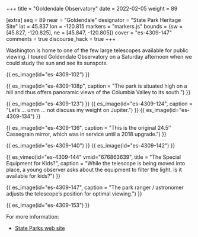 +++
title = "Goldendale Observatory"
date = 2022-02-05
weight = 89

[extra]
seq = 89
near = "Goldendale"
designator = "State Park Heritage Site"
lat = 45.837
lon = -120.815
markers = "markers.js"
bounds = {sw = [45.827, -120.825], ne = [45.847, -120.805]}
cover = "es-4309-147"
comments = true
discourse_hack = true
+++

Washington is home to one of the few large telescopes available for public viewing. I toured Goldendale Observatory on a Saturday afternoon when we could study the sun and see its sunspots.

<!-- more -->

{{ es_image(id="es-4309-102") }}

{{ es_image(id="es-4309-108p", caption = "The park is situated high on a hill and thus offers panoramic views of the Columbia Valley to its south.") }}

{{ es_image(id="es-4309-123") }}
{{ es_image(id="es-4309-124", caption = "Let’s … umm … not discuss my weight on Jupiter.") }}
{{ es_image(id="es-4309-134") }}

{{ es_image(id="es-4309-136", caption = "This is the original 24.5ʺ Cassegrain mirror, which was in service until a 2018 upgrade.") }}

{{ es_image(id="es-4309-140") }}
{{ es_image(id="es-4309-142") }}

{{ es_vimeo(id="es-4309-144" vmid="676863639", title = "The Special Equipment for Kids?", caption = "While the telescope is being moved into place, a young observer asks about the equipment to filter the light. Is it available for kids?") }}

{{ es_image(id="es-4309-147", caption = "The park ranger / astronomer adjusts the telescope’s position for optimal viewing.") }}

{{ es_image(id="es-4309-153") }}

For more information:

* [State Parks web site](https://www.parks.wa.gov/512/Goldendale-Observatory)
